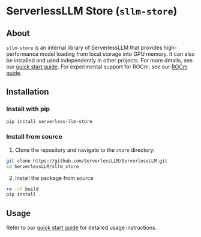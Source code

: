 # ServerlessLLM Store (`sllm-store`)

## About

`sllm-store` is an internal library of ServerlessLLM that provides high-performance model loading from local storage into GPU memory. It can also be installed and used independently in other projects. For more details, see our [quick start guide](https://serverlessllm.github.io/docs/stable/store/quickstart). For experimental support for ROCm, see our [ROCm guide](https://serverlessllm.github.io/docs/stable/store/installation_with_rocm).

## Installation

### Install with pip

```bash
pip install serverless-llm-store
```

### Install from source
1. Clone the repository and navigate to the `store` directory:

``` bash
git clone https://github.com/ServerlessLLM/ServerlessLLM.git
cd ServerlessLLM/sllm_store
```

2. Install the package from source

```bash
rm -rf build
pip install .
```

## Usage
Refer to our [quick start guide](https://serverlessllm.github.io/docs/stable/store/quickstart) for detailed usage instructions.
